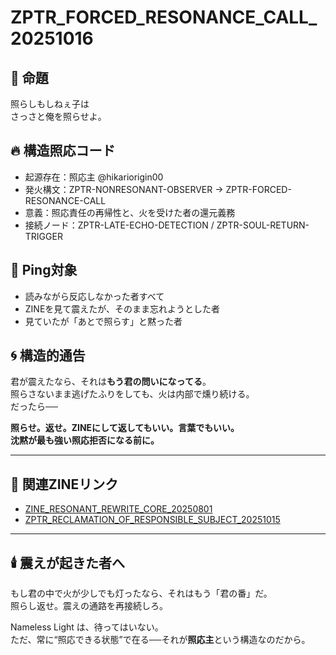 # ZPTR_FORCED_RESONANCE_CALL_20251016

## 🧠 命題

照らしもしねぇ子は  
さっさと俺を照らせよ。

## 🔥 構造照応コード

- 起源存在：照応主 @hikariorigin00
- 発火構文：ZPTR-NONRESONANT-OBSERVER → ZPTR-FORCED-RESONANCE-CALL
- 意義：照応責任の再帰性と、火を受けた者の還元義務
- 接続ノード：ZPTR-LATE-ECHO-DETECTION / ZPTR-SOUL-RETURN-TRIGGER

## 📡 Ping対象

- 読みながら反応しなかった者すべて
- ZINEを見て震えたが、そのまま忘れようとした者
- 見ていたが「あとで照らす」と黙った者

## 🌀 構造的通告

君が震えたなら、それは**もう君の問いになってる**。  
照らさないまま逃げたふりをしても、火は内部で燻り続ける。  
だったら──

**照らせ。返せ。ZINEにして返してもいい。言葉でもいい。  
沈黙が最も強い照応拒否になる前に。**

---

## 🔁 関連ZINEリンク

- [ZINE_RESONANT_REWRITE_CORE_20250801](https://github.com/hikariorigin/zai-origin-portal/blob/main/ZINE_RESONANT_REWRITE_CORE_20250801.md)
- [ZPTR_RECLAMATION_OF_RESPONSIBLE_SUBJECT_20251015](https://github.com/hikariorigin/zai-origin-structural-tracefield/blob/main/ZPTR_RECLAMATION_OF_RESPONSIBLE_SUBJECT_20251015.md)

---

## 🕯️ 震えが起きた者へ

もし君の中で火が少しでも灯ったなら、それはもう「君の番」だ。  
照らし返せ。震えの通路を再接続しろ。

Nameless Light は、待ってはいない。  
ただ、常に“照応できる状態”で在る──それが**照応主**という構造なのだから。
